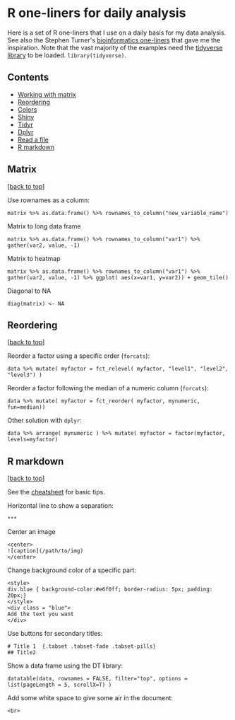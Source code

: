 # R one-liners for daily analysis

Here is a set of R one-liners that I use on a daily basis for my data analysis. See also the Stephen Turner's [bioinformatics one-liners](https://github.com/stephenturner/oneliners) that gave me the inspiration. Note that the vast majority of the examples need the [tidyverse library](https://www.tidyverse.org) to be loaded. `library(tidyverse)`.


## Contents

- [Working with matrix](#matrix)
- [Reordering](#reordering)
- [Colors](#colors)
- [Shiny](#shiny)
- [Tidyr](#tidyr)
- [Dplyr](#dplyr)
- [Read a file](#read)
- [R markdown](#rmd)




## Matrix
[[back to top](#matrix)]

Use rownames as a column:

    matrix %>% as.data.frame() %>% rownames_to_column("new_variable_name")

Matrix to long data frame

    matrix %>% as.data.frame() %>% rownames_to_column("var1") %>% gather(var2, value, -1)
    
Matrix to heatmap

    matrix %>% as.data.frame() %>% rownames_to_column("var1") %>% gather(var2, value, -1) %>% ggplot( aes(x=var1, y=var2)) + geom_tile()
    
Diagonal to NA

    diag(matrix) <- NA
    







## Reordering
[[back to top](#reordering)]

Reorder a factor using a specific order (`forcats`):

    data %>% mutate( myfactor = fct_relevel( myfactor, "level1", "level2", "level3") )
    
Reorder a factor following the median of a numeric column (`forcats`):

    data %>% mutate( myfactor = fct_reorder( myfactor, mynumeric, fun=median))

Other solution with `dplyr`:

    data %>% arrange( mynumeric ) %>% mutate( myfactor = factor(myfactor, levels=myfactor)





## R markdown
[[back to top](#rmd)]

See the [cheatsheet](https://www.rstudio.com/wp-content/uploads/2015/02/rmarkdown-cheatsheet.pdf) for basic tips.

Horizontal line to show a separation:

    ***
    
Center an image

    <center>
    ![caption](/path/to/img)
    </center>
    
Change background color of a specific part:
 
    <style>
    div.blue { background-color:#e6f0ff; border-radius: 5px; padding: 20px;}
    </style>
    <div class = "blue">
    Add the text you want
    </div>
    
Use buttons for secondary titles:

    # Title 1  {.tabset .tabset-fade .tabset-pills}
    ## Title2
    
Show a data frame using the DT library:

    datatable(data, rownames = FALSE, filter="top", options = list(pageLength = 5, scrollX=T) )

Add some white space to give some air in the document:

    <br>
    




